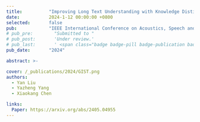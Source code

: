 ```yaml
---
title:          "Improving Long Text Understanding with Knowledge Distilled from Summarization Model"
date:           2024-1-12 00:00:00 +0800
selected:       false
pub:            "IEEE International Conference on Acoustics, Speech and Signal Processing (ICASSP)"
# pub_pre:        "Submitted to "
# pub_post:       'Under review.'
# pub_last:       ' <span class="badge badge-pill badge-publication badge-success">Oral</span>'
pub_date:       "2024"

abstract: >-

cover: /_publications/2024/GIST.png
authors:
  - Yan Liu
  - Yazheng Yang
  - Xiaokang Chen

links:
  Paper: https://arxiv.org/abs/2405.04955
---
```

